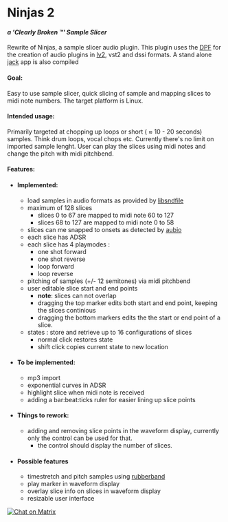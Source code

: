 # Ninjas 2
####  *a 'Clearly Broken :tm:'  Sample Slicer*
Rewrite of Ninjas, a sample slicer audio plugin.
This plugin uses the [DPF](https://github.com/DISTRHO/DPF) for the creation of audio plugins in [lv2](http://lv2plug.in/), vst2 and dssi formats. 
A stand alone [jack](http://jackaudio.org/) app is also compiled

#### Goal: 
Easy to use sample slicer, quick slicing of sample and mapping slices to midi note numbers.
The target platform is Linux.

#### Intended usage:
Primarily targeted at chopping up loops or short ( ≈ 10 - 20 seconds) samples. Think drum loops, vocal chops etc.
Currently there's no limit on imported sample lenght.
User can play the slices using midi notes and change the pitch with midi pitchbend.

#### Features:
+ #### Implemented:
  + load samples in audio formats as provided by [libsndfile](http://www.mega-nerd.com/libsndfile/)
  + maximum of 128 slices
     * slices 0 to 67 are mapped to midi note 60 to 127
     * slices 68 to 127 are mapped to midi note 0 to 58
  + slices can me snapped to onsets as detected by [aubio](https://github.com/aubio/aubio)
  + each slice has ADSR
  + each slice has 4 playmodes : 
     + one shot forward
     + one shot reverse
     + loop forward
     + loop reverse
  + pitching of samples (+/- 12 semitones) via midi pitchbend
  + user editable slice start and end points
    * **note**: slices can not overlap
    * dragging the top marker edits both start and end point, keeping the slices continious
    * dragging the bottom markers edits the the start or end point of a slice.
  + states : store and retrieve up to 16 configurations of slices
    * normal click restores state
    * shift click copies current state to new location
+ #### To be implemented:
  + mp3 import
  + exponential curves in ADSR
  + highlight slice when midi note is received
  + adding a bar:beat:ticks ruler for easier lining up slice points
+ #### Things to rework:
  + adding and removing slice points in the waveform display, currently only the control can be used for that.
    * the control should display the number of slices.
+ #### Possible features
  + timestretch and pitch samples using [rubberband](https://github.com/breakfastquay/rubberband)
  + play marker in waveform display
  + overlay slice info on slices in waveform display
  + resizable user interface

[![Chat on Matrix](https://matrix.to/img/matrix-badge.svg)](https://riot.im/app/#/room/#ninjas:matrix.org?action=chat)
